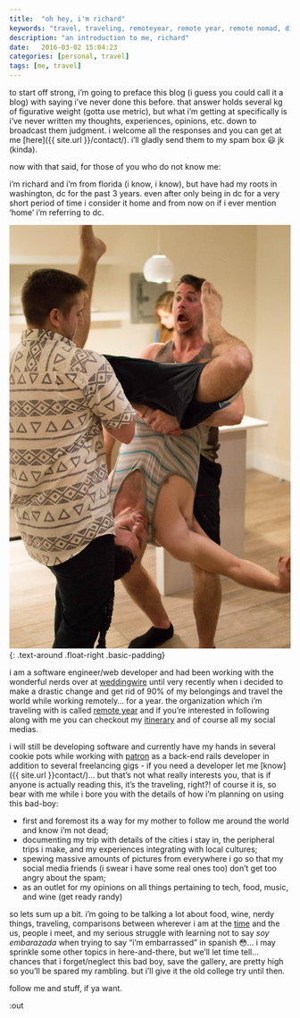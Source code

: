 ```yaml
---
title:  "oh hey, i'm richard"
keywords: "travel, traveling, remoteyear, remote year, remote nomad, digital nomad, richard hessler, richard, hessler, software engineer, web developer"
description: "an introduction to me, richard"
date:   2016-03-02 15:04:23
categories: [personal, travel]
tags: [me, travel]
---
```


to start off strong, i’m going to preface this blog (i guess you could call it a blog) with saying i’ve never done this before. that answer holds several kg of figurative weight (gotta use metric), but what i’m getting at specifically is i’ve never written my thoughts, experiences, opinions, etc. down to broadcast them judgment. i welcome all the responses and you can get at me [here]({{ site.url }}/contact/). i’ll gladly send them to my spam box :smiley: jk (kinda).

now with that said, for those of you who do not know me:

i’m richard and i’m from florida (i know, i know), but have had my roots in washington, dc for the past 3 years. even after only being in dc for a very short period of time i consider it home and from now on if i ever mention ‘home’ i’m referring to dc.

![richard being richard in miami](/images/me-being-me.jpg){: .text-around .float-right .basic-padding}

i am a software engineer/web developer and had been working with the wonderful nerds over at [weddingwire](https://www.weddingwire.com/) until very recently when i decided to make a drastic change and get rid of 90% of my belongings and travel the world while working remotely… for a year. the organization which i’m traveling with is called [remote year](http://www.remoteyear.com/) and if you’re interested in following along with me you can checkout my [itinerary](http://www.remoteyear.com/itinerary-march/) and of course all my social medias.

i will still be developing software and currently have my hands in several cookie pots while working with [patron](http://www.patron.gallery) as a back-end rails developer in addition to several freelancing gigs - if you need a developer let me [know]({{ site.url }}contact/)… but that’s not what really interests you, that is if anyone is actually reading this, it’s the traveling, right?!  of course it is, so bear with me while i bore you with the details of how i’m planning on using this bad-boy:


* first and foremost its a way for my mother to follow me around the world and know i’m not dead;
* documenting my trip with details of the cities i stay in, the peripheral trips i make, and my experiences integrating with local cultures;
* spewing massive amounts of pictures from everywhere i go so that my social media friends (i swear i have some real ones too) don’t get too angry about the spam;
* as an outlet for my opinions on all things pertaining to tech, food, music, and wine (get ready randy)

so lets sum up a bit. i’m going to be talking a lot about food, wine, nerdy things, traveling, comparisons between wherever i am at the [time](http://www.remoteyear.com/itinerary-march/) and the us, people i meet, and my serious struggle with learning not to say _soy embarazada_ when trying to say “i’m embarrassed” in spanish :flushed:… i may sprinkle some other topics in here-and-there, but we’ll let time tell… chances that i forget/neglect this bad boy, save the gallery, are pretty high so you’ll be spared my rambling. but i’ll give it the old college try until then.

follow me and stuff, if ya want.

:out
